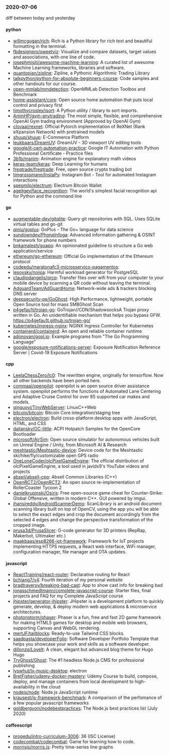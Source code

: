 ### 2020-07-06
diff between today and yesterday

#### python
* [willmcgugan/rich](https://github.com/willmcgugan/rich): Rich is a Python library for rich text and beautiful formatting in the terminal.
* [fbdesignpro/sweetviz](https://github.com/fbdesignpro/sweetviz): Visualize and compare datasets, target values and associations, with one line of code.
* [josephmisiti/awesome-machine-learning](https://github.com/josephmisiti/awesome-machine-learning): A curated list of awesome Machine Learning frameworks, libraries and software.
* [quantopian/zipline](https://github.com/quantopian/zipline): Zipline, a Pythonic Algorithmic Trading Library
* [talkpython/python-for-absolute-beginners-course](https://github.com/talkpython/python-for-absolute-beginners-course): Code samples and other handouts for our course.
* [open-mmlab/mmdetection](https://github.com/open-mmlab/mmdetection): OpenMMLab Detection Toolbox and Benchmark
* [home-assistant/core](https://github.com/home-assistant/core):  Open source home automation that puts local control and privacy first
* [timothycrosley/isort](https://github.com/timothycrosley/isort): A Python utility / library to sort imports.
* [AminHP/gym-anytrading](https://github.com/AminHP/gym-anytrading): The most simple, flexible, and comprehensive OpenAI Gym trading environment (Approved by OpenAI Gym)
* [clovaai/rexnet](https://github.com/clovaai/rexnet): Official Pytorch implementation of ReXNet (Rank eXpansion Network) with pretrained models
* [shuup/shuup](https://github.com/shuup/shuup): E-Commerce Platform
* [leukbaars/DreamUV](https://github.com/leukbaars/DreamUV): DreamUV - 3D viewport UV editing tools
* [google/it-cert-automation-practice](https://github.com/google/it-cert-automation-practice): Google IT Automation with Python Professional Certificate - Practice files
* [3b1b/manim](https://github.com/3b1b/manim): Animation engine for explanatory math videos
* [keras-team/keras](https://github.com/keras-team/keras): Deep Learning for humans
* [freqtrade/freqtrade](https://github.com/freqtrade/freqtrade): Free, open source crypto trading bot
* [timgrossmann/InstaPy](https://github.com/timgrossmann/InstaPy):  Instagram Bot - Tool for automated Instagram interactions
* [spesmilo/electrum](https://github.com/spesmilo/electrum): Electrum Bitcoin Wallet
* [ageitgey/face_recognition](https://github.com/ageitgey/face_recognition): The world's simplest facial recognition api for Python and the command line

#### go
* [augmentable-dev/gitqlite](https://github.com/augmentable-dev/gitqlite): Query git repositories with SQL. Uses SQLite virtual tables and go-git
* [qiniu/goplus](https://github.com/qiniu/goplus): GoPlus - The Go+ language for data science
* [sundowndev/PhoneInfoga](https://github.com/sundowndev/PhoneInfoga): Advanced information gathering & OSINT framework for phone numbers
* [bnkamalesh/goapp](https://github.com/bnkamalesh/goapp): An opinionated guideline to structure a Go web application/service
* [ethereum/go-ethereum](https://github.com/ethereum/go-ethereum): Official Go implementation of the Ethereum protocol
* [codeedu/maratonafc3-microsservico-pagamentos](https://github.com/codeedu/maratonafc3-microsservico-pagamentos): 
* [lesovsky/noisia](https://github.com/lesovsky/noisia): Harmful workload generator for PostgreSQL
* [claudiodangelis/qrcp](https://github.com/claudiodangelis/qrcp):  Transfer files over wifi from your computer to your mobile device by scanning a QR code without leaving the terminal.
* [AdguardTeam/AdGuardHome](https://github.com/AdguardTeam/AdGuardHome): Network-wide ads & trackers blocking DNS server
* [deepsecurity-pe/GoGhost](https://github.com/deepsecurity-pe/GoGhost): High Performance, lightweight, portable Open Source tool for mass SMBGhost Scan
* [p4gefau1t/trojan-go](https://github.com/p4gefau1t/trojan-go): GoTrojan//CDN/ShadowsocksA Trojan proxy written in Go. An unidentifiable mechanism that helps you bypass GFW. https://p4gefau1t.github.io/trojan-go/
* [kubernetes/ingress-nginx](https://github.com/kubernetes/ingress-nginx): NGINX Ingress Controller for Kubernetes
* [containerd/containerd](https://github.com/containerd/containerd): An open and reliable container runtime
* [adonovan/gopl.io](https://github.com/adonovan/gopl.io): Example programs from "The Go Programming Language"
* [google/exposure-notifications-server](https://github.com/google/exposure-notifications-server): Exposure Notification Reference Server | Covid-19 Exposure Notifications

#### cpp
* [LeelaChessZero/lc0](https://github.com/LeelaChessZero/lc0): The rewritten engine, originally for tensorflow. Now all other backends have been ported here.
* [commaai/openpilot](https://github.com/commaai/openpilot): openpilot is an open source driver assistance system. openpilot performs the functions of Automated Lane Centering and Adaptive Cruise Control for over 85 supported car makes and models.
* [qinguoyi/TinyWebServer](https://github.com/qinguoyi/TinyWebServer):  LinuxC++Web
* [bitcoin/bitcoin](https://github.com/bitcoin/bitcoin): Bitcoin Core integration/staging tree
* [electron/electron](https://github.com/electron/electron): Build cross-platform desktop apps with JavaScript, HTML, and CSS
* [daliansky/OC-little](https://github.com/daliansky/OC-little): ACPI Hotpatch Samples for the OpenCore Bootloader
* [microsoft/AirSim](https://github.com/microsoft/AirSim): Open source simulator for autonomous vehicles built on Unreal Engine / Unity, from Microsoft AI & Research
* [meshtastic/Meshtastic-device](https://github.com/meshtastic/Meshtastic-device): Device code for the Meshtastic ski/hike/fly/customizable open GPS radio
* [OneLoneCoder/olcPixelGameEngine](https://github.com/OneLoneCoder/olcPixelGameEngine): The official distribution of olcPixelGameEngine, a tool used in javidx9's YouTube videos and projects
* [abseil/abseil-cpp](https://github.com/abseil/abseil-cpp): Abseil Common Libraries (C++)
* [OpenRCT2/OpenRCT2](https://github.com/OpenRCT2/OpenRCT2): An open source re-implementation of RollerCoaster Tycoon 2 
* [danielkrupinski/Osiris](https://github.com/danielkrupinski/Osiris): Free open-source game cheat for Counter-Strike: Global Offensive, written in modern C++. GUI powered by imgui.
* [jhansireddy/AndroidScannerDemo](https://github.com/jhansireddy/AndroidScannerDemo): ScanLibrary is an android document scanning library built on top of OpenCV, using the app you will be able to select the exact edges and crop the document accordingly from the selected 4 edges and change the perspective transformation of the cropped image.
* [prusa3d/PrusaSlicer](https://github.com/prusa3d/PrusaSlicer): G-code generator for 3D printers (RepRap, Makerbot, Ultimaker etc.)
* [maakbaas/esp8266-iot-framework](https://github.com/maakbaas/esp8266-iot-framework): Framework for IoT projects implementing HTTPS requests, a React web interface, WiFi manager, configuration manager, file manager and OTA updates.

#### javascript
* [ReactTraining/react-router](https://github.com/ReactTraining/react-router): Declarative routing for React
* [bchiang7/v4](https://github.com/bchiang7/v4): Fourth iteration of my personal website
* [bradtraversy/breaking-bad-cast](https://github.com/bradtraversy/breaking-bad-cast): App to show cast info for breaking bad
* [jonasschmedtmann/complete-javascript-course](https://github.com/jonasschmedtmann/complete-javascript-course): Starter files, final projects and FAQ for my Complete JavaScript course
* [jhipster/generator-jhipster](https://github.com/jhipster/generator-jhipster): JHipster is a development platform to quickly generate, develop, & deploy modern web applications & microservice architectures.
* [photonstorm/phaser](https://github.com/photonstorm/phaser): Phaser is a fun, free and fast 2D game framework for making HTML5 games for desktop and mobile web browsers, supporting Canvas and WebGL rendering.
* [mertJF/tailblocks](https://github.com/mertJF/tailblocks):  Ready-to-use Tailwind CSS blocks.
* [saadpasta/developerFolio](https://github.com/saadpasta/developerFolio):  Software Developer Portfolio Template that helps you showcase your work and skills as a software developer.
* [dillonzq/LoveIt](https://github.com/dillonzq/LoveIt): A clean, elegant but advanced blog theme for Hugo  Hugo 
* [TryGhost/Ghost](https://github.com/TryGhost/Ghost):  The #1 headless Node.js CMS for professional publishing
* [lyswhut/lx-music-desktop](https://github.com/lyswhut/lx-music-desktop):  electron 
* [BretFisher/udemy-docker-mastery](https://github.com/BretFisher/udemy-docker-mastery): Udemy Course to build, compose, deploy, and manage containers from local development to high-availability in the cloud
* [nodejs/node](https://github.com/nodejs/node): Node.js JavaScript runtime 
* [krausest/js-framework-benchmark](https://github.com/krausest/js-framework-benchmark): A comparison of the perfomance of a few popular javascript frameworks
* [goldbergyoni/nodebestpractices](https://github.com/goldbergyoni/nodebestpractices):  The Node.js best practices list (July 2020)

#### coffeescript
* [progedu/intro-curriculum-3006](https://github.com/progedu/intro-curriculum-3006): 36 (ISC License)
* [codecombat/codecombat](https://github.com/codecombat/codecombat): Game for learning how to code.
* [morrisjs/morris.js](https://github.com/morrisjs/morris.js): Pretty time-series line graphs
